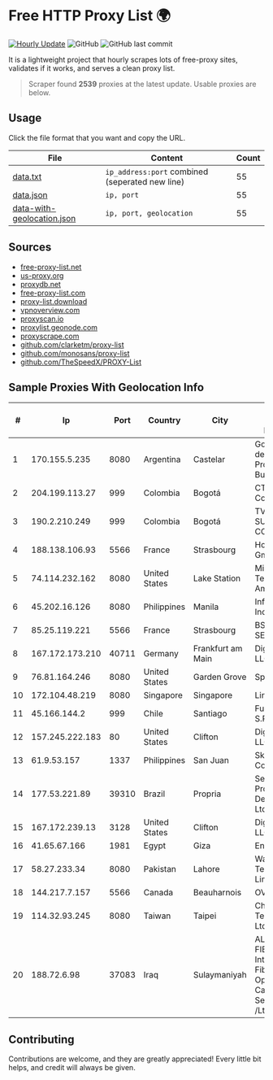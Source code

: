 
# Free HTTP Proxy List 🌍

[![Hourly Update](https://github.com/mertguvencli/http-proxy-list/actions/workflows/main.yml/badge.svg?branch=main)](https://github.com/mertguvencli/http-proxy-list/actions/workflows/main.yml)
![GitHub](https://img.shields.io/github/license/mertguvencli/http-proxy-list)
![GitHub last commit](https://img.shields.io/github/last-commit/mertguvencli/http-proxy-list)

It is a lightweight project that hourly scrapes lots of free-proxy sites, validates if it works, and serves a clean proxy list.


> Scraper found **2539** proxies at the latest update. Usable proxies are below.

## Usage

Click the file format that you want and copy the URL.


|File|Content|Count|
|----|-------|-----|
|[data.txt](https://raw.githubusercontent.com/mertguvencli/http-proxy-list/main/proxy-list/data.txt)|`ip_address:port` combined (seperated new line)|55|
|[data.json](https://raw.githubusercontent.com/mertguvencli/http-proxy-list/main/proxy-list/data.json)|`ip, port`|55|
|[data-with-geolocation.json](https://raw.githubusercontent.com/mertguvencli/http-proxy-list/main/proxy-list/data-with-geolocation.json)|`ip, port, geolocation`|55|

## Sources

* [free-proxy-list.net](https://free-proxy-list.net)
* [us-proxy.org](https://www.us-proxy.org)
* [proxydb.net](http://proxydb.net)
* [free-proxy-list.com](https://free-proxy-list.com/?page=&port=&type%5B%5D=http&type%5B%5D=https&up_time=0&search=Search)
* [proxy-list.download](https://www.proxy-list.download/HTTP)
* [vpnoverview.com](https://vpnoverview.com/privacy/anonymous-browsing/free-proxy-servers)
* [proxyscan.io](https://www.proxyscan.io)
* [proxylist.geonode.com](https://proxylist.geonode.com/api/proxy-list?limit=300&page=1&sort_by=lastChecked&sort_type=desc&protocols=http,https)
* [proxyscrape.com](https://api.proxyscrape.com/v2/?request=displayproxies&protocol=http&timeout=10000&country=all&ssl=all&anonymity=all)
* [github.com/clarketm/proxy-list](https://raw.githubusercontent.com/clarketm/proxy-list/master/proxy-list-raw.txt)
* [github.com/monosans/proxy-list](https://raw.githubusercontent.com/monosans/proxy-list/main/proxies/http.txt)
* [github.com/TheSpeedX/PROXY-List](https://raw.githubusercontent.com/TheSpeedX/PROXY-List/master/http.txt)


## Sample Proxies With Geolocation Info

|#|Ip|Port|Country|City|Internet Service Provider|
|-|--|----|-------|----|-------------------------|
|1|170.155.5.235|8080|Argentina|Castelar|Gobernacion de la Provincia de Buenos Aires|
|2|204.199.113.27|999|Colombia|Bogotá|CTL Colombia|
|3|190.2.210.249|999|Colombia|Bogotá|TV AZTECA SUCURSAL COLOMBIA|
|4|188.138.106.93|5566|France|Strasbourg|Host Europe GmbH|
|5|74.114.232.162|8080|United States|Lake Station|Midwest Telecom of America, Inc|
|6|45.202.16.126|8080|Philippines|Manila|Infinivan Incorporated|
|7|85.25.119.221|5566|France|Strasbourg|BSB-SERVICE|
|8|167.172.173.210|40711|Germany|Frankfurt am Main|DigitalOcean, LLC|
|9|76.81.164.246|8080|United States|Garden Grove|Spectrum|
|10|172.104.48.219|8080|Singapore|Singapore|Linode, LLC|
|11|45.166.144.2|999|Chile|Santiago|Fullsolution S.P.A.|
|12|157.245.222.183|80|United States|Clifton|DigitalOcean, LLC|
|13|61.9.53.157|1337|Philippines|San Juan|Sky Cable Corporation|
|14|177.53.221.89|39310|Brazil|Propria|Sergipeweb Provedores De Internet Ltda|
|15|167.172.239.13|3128|United States|Clifton|DigitalOcean, LLC|
|16|41.65.67.166|1981|Egypt|Giza|Enterprise|
|17|58.27.233.34|8080|Pakistan|Lahore|Wateen Telecom Limited|
|18|144.217.7.157|5566|Canada|Beauharnois|OVH SAS|
|19|114.32.93.245|8080|Taiwan|Taipei|Chunghwa Telecom Co., Ltd.|
|20|188.72.6.98|37083|Iraq|Sulaymaniyah|AL-SARD FIBER Co. for Internet Fiber and Optical Cable Services /Ltd.|



## Contributing

Contributions are welcome, and they are greatly appreciated! Every
little bit helps, and credit will always be given.

